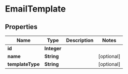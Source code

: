 

# EmailTemplate

## Properties

Name | Type | Description | Notes
------------ | ------------- | ------------- | -------------
**id** | **Integer** |  | 
**name** | **String** |  |  [optional]
**templateType** | **String** |  |  [optional]





